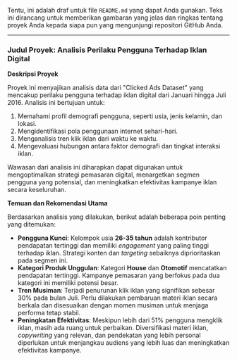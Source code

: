 Tentu, ini adalah draf untuk file `README.md` yang dapat Anda gunakan. Teks ini dirancang untuk memberikan gambaran yang jelas dan ringkas tentang proyek Anda kepada siapa pun yang mengunjungi repositori GitHub Anda.

---

### **Judul Proyek: Analisis Perilaku Pengguna Terhadap Iklan Digital**

**Deskripsi Proyek**

Proyek ini menyajikan analisis data dari "Clicked Ads Dataset" yang mencakup perilaku pengguna terhadap iklan digital dari Januari hingga Juli 2016. Analisis ini bertujuan untuk:

1.  Memahami profil demografi pengguna, seperti usia, jenis kelamin, dan lokasi.
2.  Mengidentifikasi pola penggunaan internet sehari-hari.
3.  Menganalisis tren klik iklan dari waktu ke waktu.
4.  Mengevaluasi hubungan antara faktor demografi dan tingkat interaksi iklan.

Wawasan dari analisis ini diharapkan dapat digunakan untuk mengoptimalkan strategi pemasaran digital, menargetkan segmen pengguna yang potensial, dan meningkatkan efektivitas kampanye iklan secara keseluruhan.


**Temuan dan Rekomendasi Utama**

Berdasarkan analisis yang dilakukan, berikut adalah beberapa poin penting yang ditemukan:

* **Pengguna Kunci**: Kelompok usia **26-35 tahun** adalah kontributor pendapatan tertinggi dan memiliki *engagement* yang paling tinggi terhadap iklan. Strategi konten dan *targeting* sebaiknya diprioritaskan pada segmen ini.
* **Kategori Produk Unggulan**: Kategori **House** dan **Otomotif** mencatatkan pendapatan tertinggi. Kampanye pemasaran yang berfokus pada dua kategori ini memiliki potensi besar.
* **Tren Musiman**: Terjadi penurunan klik iklan yang signifikan sebesar 30% pada bulan Juli. Perlu dilakukan pembaruan materi iklan secara berkala dan disesuaikan dengan momen musiman untuk menjaga performa tetap stabil.
* **Peningkatan Efektivitas**: Meskipun lebih dari 51% pengguna mengklik iklan, masih ada ruang untuk perbaikan. Diversifikasi materi iklan, *copywriting* yang relevan, dan pendekatan yang lebih personal diperlukan untuk menjangkau audiens yang lebih luas dan meningkatkan efektivitas kampanye.

